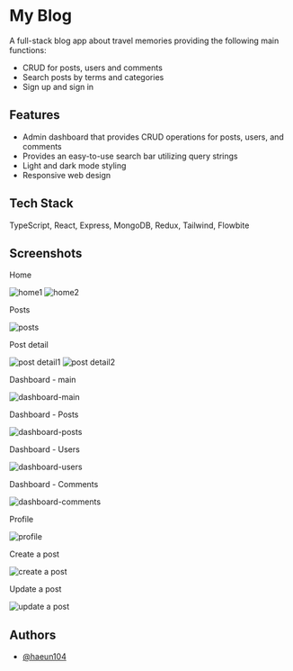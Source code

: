 # My Blog

A full-stack blog app about travel memories providing the following main functions:

- CRUD for posts, users and comments
- Search posts by terms and categories
- Sign up and sign in 

## Features

- Admin dashboard that provides CRUD operations for posts, users, and comments
- Provides an easy-to-use search bar utilizing query strings
- Light and dark mode styling
- Responsive web design

## Tech Stack

TypeScript, React, Express, MongoDB, Redux, Tailwind, Flowbite

## Screenshots

Home

![home1](https://github.com/user-attachments/assets/fa0f5e51-ab3b-4f95-97fc-df0d721ca238)
![home2](https://github.com/user-attachments/assets/fcec24b7-940a-4583-890c-635bd446496d)

Posts

![posts](https://github.com/user-attachments/assets/55351809-8b71-49fc-a61e-f188e9b40643)

Post detail

![post detail1](https://github.com/user-attachments/assets/189bd440-036d-45b6-bf6f-1f10d7a1614f)
![post detail2](https://github.com/user-attachments/assets/326977ce-fb86-454d-8155-be116adf8cea)

Dashboard - main

![dashboard-main](https://github.com/user-attachments/assets/dec40175-09a0-4c4d-b50d-ce8e0067d79d)

Dashboard - Posts

![dashboard-posts](https://github.com/user-attachments/assets/a597c4c9-4cc6-4999-812b-94d4fdc6ca62)

Dashboard - Users

![dashboard-users](https://github.com/user-attachments/assets/0bd5d00a-0b49-4a1a-bf6f-01dd332275a6)

Dashboard - Comments

![dashboard-comments](https://github.com/user-attachments/assets/6551c464-2e10-4166-9214-295940c299df)

Profile

![profile](https://github.com/user-attachments/assets/1aa034d8-71e4-4233-accc-e69416351a88)

Create a post

![create a post](https://github.com/user-attachments/assets/39e9ec3d-c096-42c2-a981-ac705d667991)

Update a post

![update a post](https://github.com/user-attachments/assets/ff7560b5-4f7b-4c7f-9080-f16f56eff90e)

## Authors

- [@haeun104](https://github.com/haeun104)

